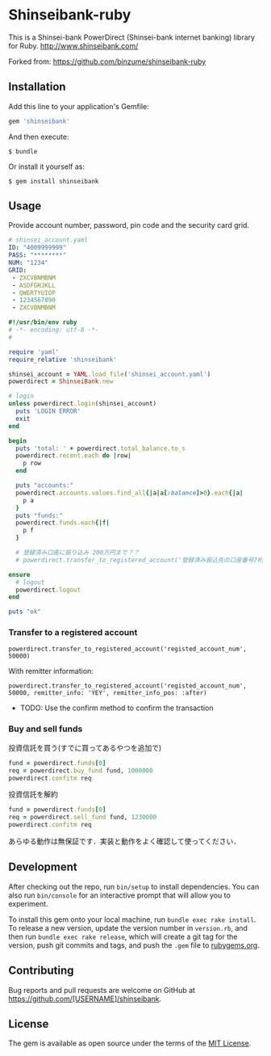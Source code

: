 # Shinseibank-ruby

This is a Shinsei-bank PowerDirect (Shinsei-bank internet banking) library for Ruby.
http://www.shinseibank.com/

Forked from: https://github.com/binzume/shinseibank-ruby

## Installation

Add this line to your application's Gemfile:

```ruby
gem 'shinseibank'
```

And then execute:

    $ bundle

Or install it yourself as:

    $ gem install shinseibank

## Usage

Provide account number, password, pin code and the security card grid.
```yaml
# shinsei_account.yaml
ID: "4009999999"
PASS: "********"
NUM: "1234"
GRID:
 - ZXCVBNMBNM
 - ASDFGHJKLL
 - QWERTYUIOP
 - 1234567890
 - ZXCVBNMBNM
```

```ruby
#!/usr/bin/env ruby
# -*- encoding: utf-8 -*-
#

require 'yaml'
require_relative 'shinseibank'

shinsei_account = YAML.load_file('shinsei_account.yaml')
powerdirect = ShinseiBank.new

# login
unless powerdirect.login(shinsei_account)
  puts 'LOGIN ERROR'
  exit
end

begin
  puts 'total: ' + powerdirect.total_balance.to_s
  powerdirect.recent.each do |row|
    p row
  end

  puts "accounts:"
  powerdirect.accounts.values.find_all{|a|a[:balance]>0}.each{|a|
    p a
  }
  puts "funds:"
  powerdirect.funds.each{|f|
    p f
  }

  # 登録済み口座に振り込み 200万円まで？？
  # powerdirect.transfer_to_registered_account('登録済み振込先の口座番号7桁(仮)', 50000)

ensure
  # logout
  powerdirect.logout
end

puts "ok"
```

### Transfer to a registered account

```
powerdirect.transfer_to_registered_account('registed_account_num', 50000)
```

With remitter information:
```
powerdirect.transfer_to_registered_account('registed_account_num', 50000, remitter_info: 'YEY', remitter_info_pos: :after)
```

- TODO: Use the confirm method to confirm the transaction

### Buy and sell funds

投資信託を買う(すでに買ってあるやつを追加で)

```ruby
fund = powerdirect.funds[0]
req = powerdirect.buy_fund fund, 1000000
powerdirect.confitm req
```

投資信託を解約

```ruby
fund = powerdirect.funds[0]
req = powerdirect.sell_fund fund, 1230000
powerdirect.confitm req
```

あらゆる動作は無保証です．実装と動作をよく確認して使ってください．

## Development

After checking out the repo, run `bin/setup` to install dependencies. You can also run `bin/console` for an interactive prompt that will allow you to experiment.

To install this gem onto your local machine, run `bundle exec rake install`. To release a new version, update the version number in `version.rb`, and then run `bundle exec rake release`, which will create a git tag for the version, push git commits and tags, and push the `.gem` file to [rubygems.org](https://rubygems.org).

## Contributing

Bug reports and pull requests are welcome on GitHub at https://github.com/[USERNAME]/shinseibank.


## License

The gem is available as open source under the terms of the [MIT License](http://opensource.org/licenses/MIT).

